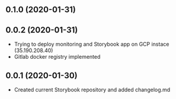## 0.1.0 (2020-01-31)


## 0.0.2 (2020-01-31)

- Trying to deploy monitoring and Storybook app on GCP instace (35.190.208.40)
- Gitlab docker registry implemented

## 0.0.1 (2020-01-30)

- Created current Storybook repository and added changelog.md
